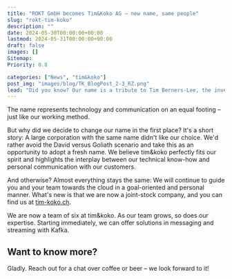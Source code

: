 ```yaml
---
title: "ROKT GmbH becomes Tim&Koko AG – new name, same people"
slug: "rokt-tim-koko"
description: ""
date: 2024-05-30T00:00:00+00:00
lastmod: 2024-05-31T00:00:00+00:00
draft: false
images: []
Sitemap:
Priority: 0.8

categories: ["News", "tim&koko"]
post_img: "images/blog/TK_BlogPost_2-3_RZ.png"
lead: "Did you know? Our name is a tribute to Tim Berners-Lee, the inventor of the World Wide Web, and Koko, the female gorilla who effortlessly communicated in sign language."
---
```


The name represents technology and communication on an equal footing – just like our working method.

But why did we decide to change our name in the first place? It's a short story: A large corporation with the same name didn't like our choice. We'd rather avoid the David versus Goliath scenario and take this as an opportunity to adopt a fresh name. We believe tim&koko perfectly fits our spirit and highlights the interplay between our technical know-how and personal communication with our customers.

And otherwise? Almost everything stays the same: We will continue to guide you and your team towards the cloud in a goal-oriented and personal manner. What's new is that we are now a joint-stock company, and you can find us at [tim-koko.ch](https://tim-koko.ch).

We are now a team of six at tim&koko. As our team grows, so does our expertise. Starting immediately, we can offer solutions in messaging and streaming with Kafka.

## Want to know more?

Gladly. Reach out for a chat over coffee or beer – we look forward to it!
